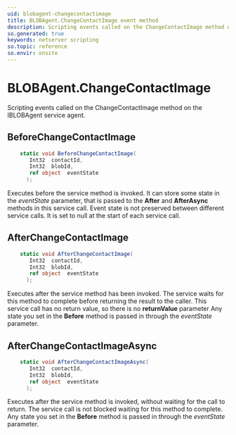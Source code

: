 ```yaml
---
uid: blobagent-changecontactimage
title: BLOBAgent.ChangeContactImage event method
description: Scripting events called on the ChangeContactImage method on the BLOBAgent service agent.
so.generated: true
keywords: netserver scripting
so.topic: reference
so.envir: onsite
---
```

# BLOBAgent.ChangeContactImage

Scripting events called on the <see cref='M:IBLOBAgent.ChangeContactImage'>ChangeContactImage</see> method on the <see cref='IBLOBAgent'>IBLOBAgent</see>  service agent.

## BeforeChangeContactImage
```cs
    static void BeforeChangeContactImage(
       Int32  contactId,
       Int32  blobId,
       ref object  eventState
      );
```
Executes before the service method is invoked.
It can store some state in the *eventState* parameter, that is passed to the **After** and **AfterAsync** methods in this service call.
Event state is not preserved between different service calls. It is set to null at the start of each service call.
## AfterChangeContactImage
```cs
    static void AfterChangeContactImage(
       Int32  contactId,
       Int32  blobId,
       ref object  eventState
      );
```
Executes after the service method has been invoked. The service waits for this method to complete before returning the result to the caller.
This service call has no return value, so there is no **returnValue** parameter
Any state you set in the **Before** method is passed in through the *eventState* parameter.
## AfterChangeContactImageAsync
```cs
    static void AfterChangeContactImageAsync(
       Int32  contactId,
       Int32  blobId,
       ref object  eventState
      );
```
Executes after the service method is invoked, without waiting for the call to return.
The service call is not blocked waiting for this method to complete.
Any state you set in the **Before** method is passed in through the *eventState* parameter.

